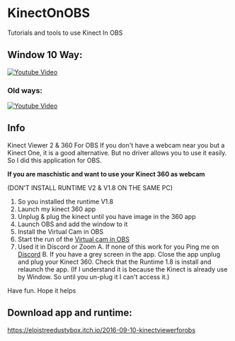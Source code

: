 # KinectOnOBS
Tutorials and tools to use Kinect In OBS

## Window 10 Way:
[![Youtube Video](http://img.youtube.com/vi/MOUgAlr2EU4/maxresdefault.jpg)](https://www.youtube.com/watch?v=MOUgAlr2EU4)
### Old ways: 
[![Youtube Video](http://img.youtube.com/vi/IihmcG3uMhk/maxresdefault.jpg)](https://youtu.be/IihmcG3uMhk)

## Info
Kinect Viewer 2 & 360 For OBS
If you don't have a webcam near you but a Kinect One,  it is a good alternative.
But no driver allows you to use it easily. So I did this application for OBS.

**If you are maschistic and want to use your Kinect 360 as webcam**

 (DON'T INSTALL RUNTIME V2 & V1.8 ON THE SAME PC)
1. So you installed the runtime V1.8
2. Launch my kinect 360 app
3. Unplug & plug the kinect until you have image in the 360 app
4. Launch OBS and add the window to it
5. Install the Virtual Cam in OBS
6. Start the run of the [Virtual cam  in OBS](https://github.com/CatxFish/obs-virtual-cam/releases)
7. Used it in Discord or Zoom
A. If none of this work for you Ping me on [Discord](https://eloistree.page.link/discord)
B. If you have a grey screen in the app. Close the app unplug and plug your Kinect 360. Check that the Runtime 1.8 is install and relaunch the app. (If I understand it is because the Kinect is already use by Window. So until you un-plug it I can't access it.)

Have fun.
Hope it helps

## Download app and runtime:
https://eloistreedustybox.itch.io/2016-09-10-kinectviewerforobs
